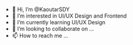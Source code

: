 - 👋 Hi, I’m @KaoutarSDY
- 👀 I’m interested in UI/UX Design and Frontend 
- 🌱 I’m currently learning UI/UX Design
- 💞️ I’m looking to collaborate on ...
- 📫 How to reach me ...

<!---
KaoutarSDY/KaoutarSDY is a ✨ special ✨ repository because its `README.md` (this file) appears on your GitHub profile.
You can click the Preview link to take a look at your changes.
--->

